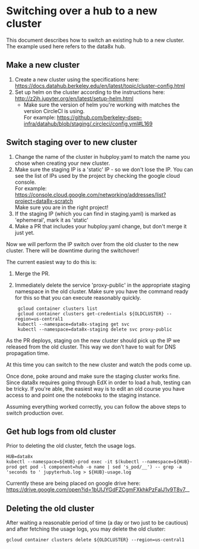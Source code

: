 # Switching over a hub to a new cluster

This document describes how to switch an existing hub to a new cluster.  The example used here refers to the data8x hub.

## Make a new cluster
1. Create a new cluster using the specifications here:  
   https://docs.datahub.berkeley.edu/en/latest/topic/cluster-config.html
2. Set up helm on the cluster according to the instructions here:  
   http://z2jh.jupyter.org/en/latest/setup-helm.html
     - Make sure the version of helm you're working with matches the version CircleCI is using.  
       For example:  https://github.com/berkeley-dsep-infra/datahub/blob/staging/.circleci/config.yml#L169

## Switch staging over to new cluster
1. Change the name of the cluster in hubploy.yaml to match the name you chose when creating your new cluster.
2. Make sure the staging IP is a 'static' IP - so we don't lose the IP.  You can see the list of IPs used by the project by checking the google cloud console.  
   For example:  https://console.cloud.google.com/networking/addresses/list?project=data8x-scratch  
   Make sure you are in the right project! 
3. If the staging IP (which you can find in staging.yaml) is marked as 'ephemeral', mark it as 'static'
4. Make a PR that includes your hubploy.yaml change, but don't merge it just yet.

Now we will perform the IP switch over from the old cluster to the new cluster.  There will be downtime during the switchover!

The current easiest way to do this is:
1. Merge the PR.
2. Immediately delete the service 'proxy-public' in the appropriate staging namespace in the old cluster. Make sure you have the command ready for this so that you can execute reasonably quickly.

		gcloud container clusters list
		gcloud container clusters get-credentials ${OLDCLUSTER} --region=us-central1
		kubectl --namespace=data8x-staging get svc
		kubectl --namespace=data8x-staging delete svc proxy-public
		
As the PR deploys, staging on the new cluster should pick up the IP we released from the old cluster.  This way we don't have to wait for DNS propagation time.

At this time you can switch to the new cluster and watch the pods come up.

Once done, poke around and make sure the staging cluster works fine.  Since data8x requires going through EdX in order to load a hub, testing can be tricky.  If you're able, the easiest way is to edit an old course you have access to and point one the notebooks to the staging instance.

Assuming everything worked correctly, you can follow the above steps to switch production over.

## Get hub logs from old cluster
Prior to deleting the old cluster, fetch the usage logs.

    HUB=data8x
    kubectl --namespace=${HUB}-prod exec -it $(kubectl --namespace=${HUB}-prod get pod -l component=hub -o name | sed 's_pod/__') -- grep -a 'seconds to ' jupyterhub.log > ${HUB}-usage.log

Currently these are being placed on google drive here:  
  https://drive.google.com/open?id=1bUIJYGdFZCgmFXkhkPzFalJ1v9T8v7__

## Deleting the old cluster

After waiting a reasonable period of time (a day or two just to be cautious) and after fetching the usage logs, you may delete the old cluster:

    gcloud container clusters delete ${OLDCLUSTER} --region=us-central1
